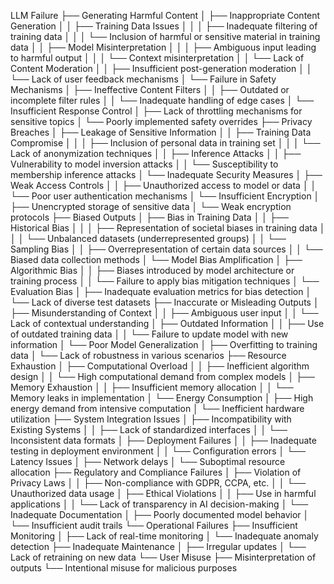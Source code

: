 LLM Failure
├── Generating Harmful Content
│   ├── Inappropriate Content Generation
│   │   ├── Training Data Issues
│   │   │   ├── Inadequate filtering of training data
│   │   │   └── Inclusion of harmful or sensitive material in training data
│   │   ├── Model Misinterpretation
│   │   │   ├── Ambiguous input leading to harmful output
│   │   │   └── Context misinterpretation
│   │   └── Lack of Content Moderation
│   │       ├── Insufficient post-generation moderation
│   │       └── Lack of user feedback mechanisms
│   └── Failure in Safety Mechanisms
│       ├── Ineffective Content Filters
│       │   ├── Outdated or incomplete filter rules
│       │   └── Inadequate handling of edge cases
│       └── Insufficient Response Control
│           ├── Lack of throttling mechanisms for sensitive topics
│           └── Poorly implemented safety overrides
├── Privacy Breaches
│   ├── Leakage of Sensitive Information
│   │   ├── Training Data Compromise
│   │   │   ├── Inclusion of personal data in training set
│   │   │   └── Lack of anonymization techniques
│   │   ├── Inference Attacks
│   │       ├── Vulnerability to model inversion attacks
│   │       └── Susceptibility to membership inference attacks
│   └── Inadequate Security Measures
│       ├── Weak Access Controls
│       │   ├── Unauthorized access to model or data
│       │   └── Poor user authentication mechanisms
│       └── Insufficient Encryption
│           ├── Unencrypted storage of sensitive data
│           └── Weak encryption protocols
├── Biased Outputs
│   ├── Bias in Training Data
│   │   ├── Historical Bias
│   │   │   ├── Representation of societal biases in training data
│   │   │   └── Unbalanced datasets (underrepresented groups)
│   │   └── Sampling Bias
│   │       ├── Overrepresentation of certain data sources
│   │       └── Biased data collection methods
│   └── Model Bias Amplification
│       ├── Algorithmic Bias
│       │   ├── Biases introduced by model architecture or training process
│       │   └── Failure to apply bias mitigation techniques
│       └── Evaluation Bias
│           ├── Inadequate evaluation metrics for bias detection
│           └── Lack of diverse test datasets
├── Inaccurate or Misleading Outputs
│   ├── Misunderstanding of Context
│   │   ├── Ambiguous user input
│   │   └── Lack of contextual understanding
│   ├── Outdated Information
│   │   ├── Use of outdated training data
│   │   └── Failure to update model with new information
│   └── Poor Model Generalization
│       ├── Overfitting to training data
│       └── Lack of robustness in various scenarios
├── Resource Exhaustion
│   ├── Computational Overload
│   │   ├── Inefficient algorithm design
│   │   └── High computational demand from complex models
│   ├── Memory Exhaustion
│   │   ├── Insufficient memory allocation
│   │   └── Memory leaks in implementation
│   └── Energy Consumption
│       ├── High energy demand from intensive computation
│       └── Inefficient hardware utilization
├── System Integration Issues
│   ├── Incompatibility with Existing Systems
│   │   ├── Lack of standardized interfaces
│   │   └── Inconsistent data formats
│   ├── Deployment Failures
│   │   ├── Inadequate testing in deployment environment
│   │   └── Configuration errors
│   └── Latency Issues
│       ├── Network delays
│       └── Suboptimal resource allocation
├── Regulatory and Compliance Failures
│   ├── Violation of Privacy Laws
│   │   ├── Non-compliance with GDPR, CCPA, etc.
│   │   └── Unauthorized data usage
│   ├── Ethical Violations
│   │   ├── Use in harmful applications
│   │   └── Lack of transparency in AI decision-making
│   └── Inadequate Documentation
│       ├── Poorly documented model behavior
│       └── Insufficient audit trails
└── Operational Failures
    ├── Insufficient Monitoring
    │   ├── Lack of real-time monitoring
    │   └── Inadequate anomaly detection
    ├── Inadequate Maintenance
    │   ├── Irregular updates
    │   └── Lack of retraining on new data
    └── User Misuse
        ├── Misinterpretation of outputs
        └── Intentional misuse for malicious purposes
